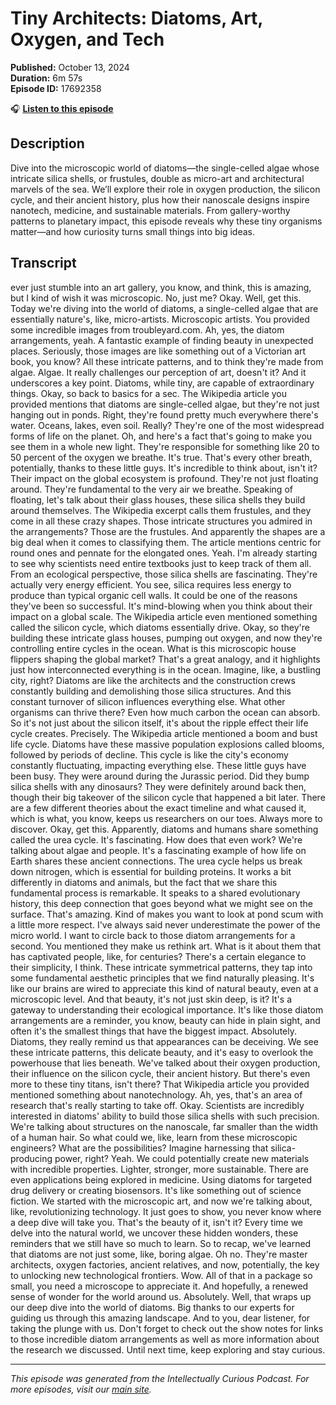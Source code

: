 # Tiny Architects: Diatoms, Art, Oxygen, and Tech

**Published:** October 13, 2024  
**Duration:** 6m 57s  
**Episode ID:** 17692358

🎧 **[Listen to this episode](https://intellectuallycurious.buzzsprout.com/2529712/episodes/17692358-tiny-architects-diatoms-art-oxygen-and-tech)**

## Description

Dive into the microscopic world of diatoms—the single-celled algae whose intricate silica shells, or frustules, double as micro-art and architectural marvels of the sea. We’ll explore their role in oxygen production, the silicon cycle, and their ancient history, plus how their nanoscale designs inspire nanotech, medicine, and sustainable materials. From gallery-worthy patterns to planetary impact, this episode reveals why these tiny organisms matter—and how curiosity turns small things into big ideas.

## Transcript

ever just stumble into an art gallery, you know, and think, this is amazing, but I kind of wish it was microscopic. No, just me? Okay. Well, get this. Today we're diving into the world of diatoms, a single-celled algae that are essentially nature's, like, micro-artists. Microscopic artists. You provided some incredible images from troubleyard.com. Ah, yes, the diatom arrangements, yeah. A fantastic example of finding beauty in unexpected places. Seriously, those images are like something out of a Victorian art book, you know? All these intricate patterns, and to think they're made from algae. Algae. It really challenges our perception of art, doesn't it? And it underscores a key point. Diatoms, while tiny, are capable of extraordinary things. Okay, so back to basics for a sec. The Wikipedia article you provided mentions that diatoms are single-celled algae, but they're not just hanging out in ponds. Right, they're found pretty much everywhere there's water. Oceans, lakes, even soil. Really? They're one of the most widespread forms of life on the planet. Oh, and here's a fact that's going to make you see them in a whole new light. They're responsible for something like 20 to 50 percent of the oxygen we breathe. It's true. That's every other breath, potentially, thanks to these little guys. It's incredible to think about, isn't it? Their impact on the global ecosystem is profound. They're not just floating around. They're fundamental to the very air we breathe. Speaking of floating, let's talk about their glass houses, these silica shells they build around themselves. The Wikipedia excerpt calls them frustules, and they come in all these crazy shapes. Those intricate structures you admired in the arrangements? Those are the frustules. And apparently the shapes are a big deal when it comes to classifying them. The article mentions centric for round ones and pennate for the elongated ones. Yeah. I'm already starting to see why scientists need entire textbooks just to keep track of them all. From an ecological perspective, those silica shells are fascinating. They're actually very energy efficient. You see, silica requires less energy to produce than typical organic cell walls. It could be one of the reasons they've been so successful. It's mind-blowing when you think about their impact on a global scale. The Wikipedia article even mentioned something called the silicon cycle, which diatoms essentially drive. Okay, so they're building these intricate glass houses, pumping out oxygen, and now they're controlling entire cycles in the ocean. What is this microscopic house flippers shaping the global market? That's a great analogy, and it highlights just how interconnected everything is in the ocean. Imagine, like, a bustling city, right? Diatoms are like the architects and the construction crews constantly building and demolishing those silica structures. And this constant turnover of silicon influences everything else. What other organisms can thrive there? Even how much carbon the ocean can absorb. So it's not just about the silicon itself, it's about the ripple effect their life cycle creates. Precisely. The Wikipedia article mentioned a boom and bust life cycle. Diatoms have these massive population explosions called blooms, followed by periods of decline. This cycle is like the city's economy constantly fluctuating, impacting everything else. These little guys have been busy. They were around during the Jurassic period. Did they bump silica shells with any dinosaurs? They were definitely around back then, though their big takeover of the silicon cycle that happened a bit later. There are a few different theories about the exact timeline and what caused it, which is what, you know, keeps us researchers on our toes. Always more to discover. Okay, get this. Apparently, diatoms and humans share something called the urea cycle. It's fascinating. How does that even work? We're talking about algae and people. It's a fascinating example of how life on Earth shares these ancient connections. The urea cycle helps us break down nitrogen, which is essential for building proteins. It works a bit differently in diatoms and animals, but the fact that we share this fundamental process is remarkable. It speaks to a shared evolutionary history, this deep connection that goes beyond what we might see on the surface. That's amazing. Kind of makes you want to look at pond scum with a little more respect. I've always said never underestimate the power of the micro world. I want to circle back to those diatom arrangements for a second. You mentioned they make us rethink art. What is it about them that has captivated people, like, for centuries? There's a certain elegance to their simplicity, I think. These intricate symmetrical patterns, they tap into some fundamental aesthetic principles that we find naturally pleasing. It's like our brains are wired to appreciate this kind of natural beauty, even at a microscopic level. And that beauty, it's not just skin deep, is it? It's a gateway to understanding their ecological importance. It's like those diatom arrangements are a reminder, you know, beauty can hide in plain sight, and often it's the smallest things that have the biggest impact. Absolutely. Diatoms, they really remind us that appearances can be deceiving. We see these intricate patterns, this delicate beauty, and it's easy to overlook the powerhouse that lies beneath. We've talked about their oxygen production, their influence on the silicon cycle, their ancient history. But there's even more to these tiny titans, isn't there? That Wikipedia article you provided mentioned something about nanotechnology. Ah, yes, that's an area of research that's really starting to take off. Okay. Scientists are incredibly interested in diatoms' ability to build those silica shells with such precision. We're talking about structures on the nanoscale, far smaller than the width of a human hair. So what could we, like, learn from these microscopic engineers? What are the possibilities? Imagine harnessing that silica-producing power, right? Yeah. We could potentially create new materials with incredible properties. Lighter, stronger, more sustainable. There are even applications being explored in medicine. Using diatoms for targeted drug delivery or creating biosensors. It's like something out of science fiction. We started with the microscopic art, and now we're talking about, like, revolutionizing technology. It just goes to show, you never know where a deep dive will take you. That's the beauty of it, isn't it? Every time we delve into the natural world, we uncover these hidden wonders, these reminders that we still have so much to learn. So to recap, we've learned that diatoms are not just some, like, boring algae. Oh no. They're master architects, oxygen factories, ancient relatives, and now, potentially, the key to unlocking new technological frontiers. Wow. All of that in a package so small, you need a microscope to appreciate it. And hopefully, a renewed sense of wonder for the world around us. Absolutely. Well, that wraps up our deep dive into the world of diatoms. Big thanks to our experts for guiding us through this amazing landscape. And to you, dear listener, for taking the plunge with us. Don't forget to check out the show notes for links to those incredible diatom arrangements as well as more information about the research we discussed. Until next time, keep exploring and stay curious.

---
*This episode was generated from the Intellectually Curious Podcast. For more episodes, visit our [main site](https://intellectuallycurious.buzzsprout.com).*
